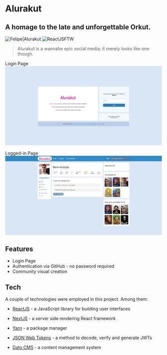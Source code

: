 # Alurakut
## A homage to the late and unforgettable Orkut.

![Felipe|Alurakut](https://img.shields.io/badge/FelipeMDantas-Alurakut-blue)
![ReactJSFTW](https://img.shields.io/badge/POWERED%20BY:%20ReactJS-blue)

>Alurakut is a wannabe epic social media; it merely looks like one though.

Login Page
<img src = "images/login_page.png">

Logged-in Page
<img src = "images/logged_in_page.png" width="1200">

## Features

- Login Page
- Authentication via GitHub - no password required
- Community visual creation


## Tech

A couple of technologies were employed in this project. Among them:

- [ReactJS] - a JavaScript library for building user interfaces
- [NextJS] - a server side rendering React framework
- [Yarn] - a package manager
- [JSON Web Tokens] - a method to decode, verify and generate JWTs
- [Dato CMS] - a content management system

    [ReactJS]: https://reactjs.org/
    [NextJS]: https://nextjs.org/
    [Yarn]: https://yarnpkg.com/
    [JSON Web Tokens]: https://jwt.io/
    [Dato CMS]: https://www.datocms.com/
